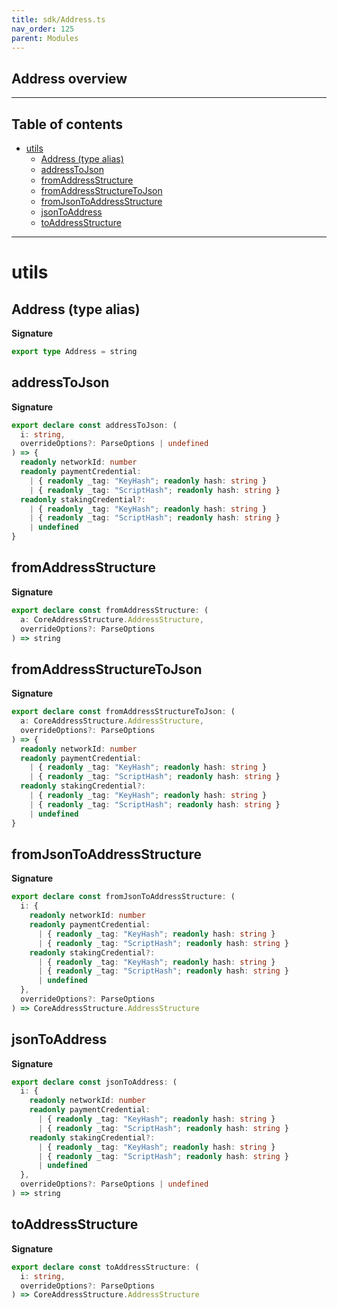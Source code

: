 ```yaml
---
title: sdk/Address.ts
nav_order: 125
parent: Modules
---
```


## Address overview

---

<h2 class="text-delta">Table of contents</h2>

- [utils](#utils)
  - [Address (type alias)](#address-type-alias)
  - [addressToJson](#addresstojson)
  - [fromAddressStructure](#fromaddressstructure)
  - [fromAddressStructureToJson](#fromaddressstructuretojson)
  - [fromJsonToAddressStructure](#fromjsontoaddressstructure)
  - [jsonToAddress](#jsontoaddress)
  - [toAddressStructure](#toaddressstructure)

---

# utils

## Address (type alias)

**Signature**

```ts
export type Address = string
```

## addressToJson

**Signature**

```ts
export declare const addressToJson: (
  i: string,
  overrideOptions?: ParseOptions | undefined
) => {
  readonly networkId: number
  readonly paymentCredential:
    | { readonly _tag: "KeyHash"; readonly hash: string }
    | { readonly _tag: "ScriptHash"; readonly hash: string }
  readonly stakingCredential?:
    | { readonly _tag: "KeyHash"; readonly hash: string }
    | { readonly _tag: "ScriptHash"; readonly hash: string }
    | undefined
}
```

## fromAddressStructure

**Signature**

```ts
export declare const fromAddressStructure: (
  a: CoreAddressStructure.AddressStructure,
  overrideOptions?: ParseOptions
) => string
```

## fromAddressStructureToJson

**Signature**

```ts
export declare const fromAddressStructureToJson: (
  a: CoreAddressStructure.AddressStructure,
  overrideOptions?: ParseOptions
) => {
  readonly networkId: number
  readonly paymentCredential:
    | { readonly _tag: "KeyHash"; readonly hash: string }
    | { readonly _tag: "ScriptHash"; readonly hash: string }
  readonly stakingCredential?:
    | { readonly _tag: "KeyHash"; readonly hash: string }
    | { readonly _tag: "ScriptHash"; readonly hash: string }
    | undefined
}
```

## fromJsonToAddressStructure

**Signature**

```ts
export declare const fromJsonToAddressStructure: (
  i: {
    readonly networkId: number
    readonly paymentCredential:
      | { readonly _tag: "KeyHash"; readonly hash: string }
      | { readonly _tag: "ScriptHash"; readonly hash: string }
    readonly stakingCredential?:
      | { readonly _tag: "KeyHash"; readonly hash: string }
      | { readonly _tag: "ScriptHash"; readonly hash: string }
      | undefined
  },
  overrideOptions?: ParseOptions
) => CoreAddressStructure.AddressStructure
```

## jsonToAddress

**Signature**

```ts
export declare const jsonToAddress: (
  i: {
    readonly networkId: number
    readonly paymentCredential:
      | { readonly _tag: "KeyHash"; readonly hash: string }
      | { readonly _tag: "ScriptHash"; readonly hash: string }
    readonly stakingCredential?:
      | { readonly _tag: "KeyHash"; readonly hash: string }
      | { readonly _tag: "ScriptHash"; readonly hash: string }
      | undefined
  },
  overrideOptions?: ParseOptions | undefined
) => string
```

## toAddressStructure

**Signature**

```ts
export declare const toAddressStructure: (
  i: string,
  overrideOptions?: ParseOptions
) => CoreAddressStructure.AddressStructure
```
